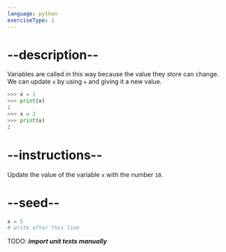 ```yaml
---
language: python
exerciseType: 1
---
```


# --description--

Variables are called in this way because the value they store can change.
We can update `x` by using `=` and giving it a new value.
```python
>>> x = 1
>>> print(x)
1
>>> x = 2
>>> print(x)
2
```

# --instructions--

Update the value of the variable `x` with the number `10`.

# --seed--

```python
x = 5
# write after this line
```

TODO: ___import unit tests manually___
